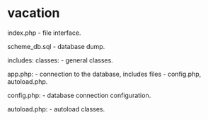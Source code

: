 # vacation

index.php - file interface.

scheme_db.sql - database dump.

includes: 
  classes: - general classes.

  app.php: - connection to the database,  includes files - config.php, autoload.php.

  config.php: - database connection configuration.

  autoload.php: - autoload classes.
